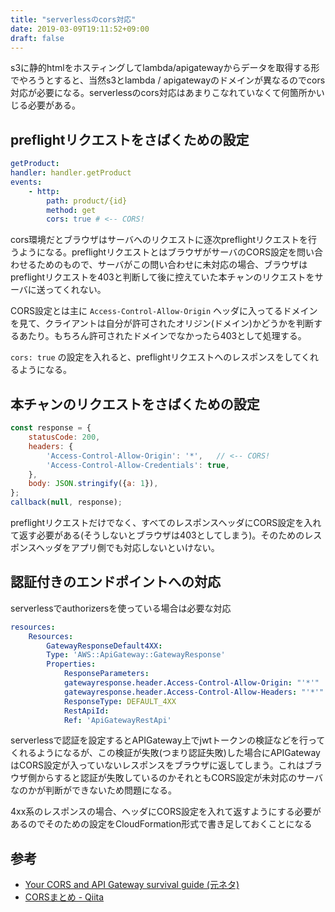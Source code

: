 ```yaml
---
title: "serverlessのcors対応"
date: 2019-03-09T19:11:52+09:00
draft: false
---
```


s3に静的htmlをホスティングしてlambda/apigatewayからデータを取得する形でやろうとすると、当然s3とlambda / apigatewayのドメインが異なるのでcors対応が必要になる。serverlessのcors対応はあまりこなれていなくて何箇所かいじる必要がある。


## preflightリクエストをさばくための設定

```yaml
getProduct:
handler: handler.getProduct
events:
    - http:
        path: product/{id}
        method: get
        cors: true # <-- CORS!
```

cors環境だとブラウザはサーバへのリクエストに逐次preflightリクエストを行うようになる。preflightリクエストとはブラウザがサーバのCORS設定を問い合わせるためのもので、サーバがこの問い合わせに未対応の場合、ブラウザはpreflightリクエストを403と判断して後に控えていた本チャンのリクエストをサーバに送ってくれない。

CORS設定とは主に `Access-Control-Allow-Origin` ヘッダに入ってるドメインを見て、クライアントは自分が許可されたオリジン(ドメイン)かどうかを判断するあたり。もちろん許可されたドメインでなかったら403として処理する。

`cors: true` の設定を入れると、preflightリクエストへのレスポンスをしてくれるようになる。


## 本チャンのリクエストをさばくための設定

```js
const response = {
    statusCode: 200,
    headers: {
        'Access-Control-Allow-Origin': '*',   // <-- CORS!
        'Access-Control-Allow-Credentials': true,
    },
    body: JSON.stringify({a: 1}),
};
callback(null, response);
```

preflightリクエストだけでなく、すべてのレスポンスヘッダにCORS設定を入れて返す必要がある(そうしないとブラウザは403としてしまう)。そのためのレスポンスヘッダをアプリ側でも対応しないといけない。


## 認証付きのエンドポイントへの対応

serverlessでauthorizersを使っている場合は必要な対応

```yaml
resources:
    Resources:
        GatewayResponseDefault4XX:
        Type: 'AWS::ApiGateway::GatewayResponse'
        Properties:
            ResponseParameters:
            gatewayresponse.header.Access-Control-Allow-Origin: "'*'"
            gatewayresponse.header.Access-Control-Allow-Headers: "'*'"
            ResponseType: DEFAULT_4XX
            RestApiId:
            Ref: 'ApiGatewayRestApi'
```

serverlessで認証を設定するとAPIGateway上でjwtトークンの検証などを行ってくれるようになるが、この検証が失敗(つまり認証失敗)した場合にAPIGatewayはCORS設定が入っていないレスポンスをブラウザに返してしまう。これはブラウザ側からすると認証が失敗しているのかそれともCORS設定が未対応のサーバなのかが判断ができないため問題になる。

4xx系のレスポンスの場合、ヘッダにCORS設定を入れて返すようにする必要があるのでそのための設定をCloudFormation形式で書き足しておくことになる


## 参考

- [Your CORS and API Gateway survival guide (元ネタ)](https://serverless.com/blog/cors-api-gateway-survival-guide/)
- [CORSまとめ - Qiita](https://qiita.com/tomoyukilabs/items/81698edd5812ff6acb34)
